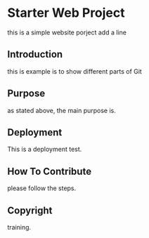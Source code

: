 # Starter Web Project
this is a simple website porject 
add a line 
## Introduction
this is example is to show different parts of Git 

## Purpose
as stated above, the main purpose is. 
## Deployment

This is a deployment test. 

## How To Contribute
please follow the steps. 

## Copyright
training.